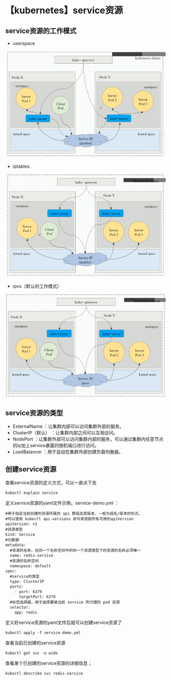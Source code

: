 # 【kubernetes】service资源
## service资源的工作模式
* userspace

![service的工作模式—userspace](./images/kubernetes-service-userspace.png)

* iptables

![service的工作模式—iptables](./images/kubernetes-service-iptables.png)

* ipvs（默认的工作模式）

![service的工作模式—ipvs](./images/kubernetes-service-ipvs.png)

## service资源的类型
* ExternalName ：让集群内部可以访问集群外部的服务。
* ClusterIP（默认） ：让集群内部之间可以互相访问。
* NodePort ：让集群外部可以访问集群内部的服务，可以通过集群内任意节点的ip加上service暴露的随机端口进行访问。
* LoadBalancer ：用于自动在集群外部创建负载均衡器。

## 创建service资源
查看service资源的定义方式，可以一直点下去
```
kubectl explain service
```

定义service资源的yaml文件示例，service-demo.yml ：
```
#用于指定当前创建的资源所属的 api 群组及其版本，一般为组名/版本的形式，
#可以使用 kubectl api-versions 命令来获取所有可用的apiVersion
apiVersion: v1
#资源类型
kind: Service
#元数据
metadata:
  #资源的名称，在同一个名称空间中的同一个资源类型下的资源的名称必须唯一  
  name: redis-service
  #资源的名称空间
  namespace: default 
spec: 
  #service的类型
  type: ClusterIP
  ports: 
    - port: 6379
      targetPort: 6379
  #标签选择器，用于选择要被当前 service 所代理的 pod 资源
  selector: 
    app: redis
```

定义好service资源的yaml文件后就可以创建service资源了
```
kubectl apply -f service-demo.yml
```

查看当前已创建的service资源
```
kubectl get svc -o wide
```

查看某个已创建的service资源的详细信息；
```
kubectl describe svc redis-service
```
